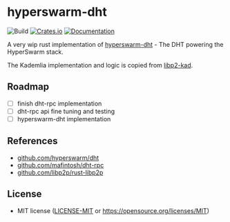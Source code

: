hyperswarm-dht
=====================
![Build](https://github.com/mattsse/hyperswarm-dht/workflows/Continuous%20integration/badge.svg)
[![Crates.io](https://img.shields.io/crates/v/hyperswarm-dht.svg)](https://crates.io/crates/hyperswarm-dht)
[![Documentation](https://docs.rs/hyperswarm-dht/badge.svg)](https://docs.rs/hyperswarm-dht)

A very wip rust implementation of [hyperswarm-dht](https://github.com/hyperswarm/dht) - The DHT powering the HyperSwarm stack.

The Kademlia implementation and logic is copied from [libp2-kad](https://github.com/libp2p/rust-libp2p/tree/e9952ea9e348fcc607dac0607ab532cc16208066/).

## Roadmap

* [ ] finish dht-rpc implementation
* [ ] dht-rpc api fine tuning and testing
* [ ] hyperswarm-dht implementation

## References

- [github.com/hyperswarm/dht](https://github.com/hyperswarm/dht)
- [github.com/mafintosh/dht-rpc](https://github.com/mafintosh/dht-rpc)
- [github.com/libp2p/rust-libp2p](https://github.com/libp2p/rust-libp2p)

## License

 * MIT license ([LICENSE-MIT](LICENSE-MIT) or
   https://opensource.org/licenses/MIT)
   
